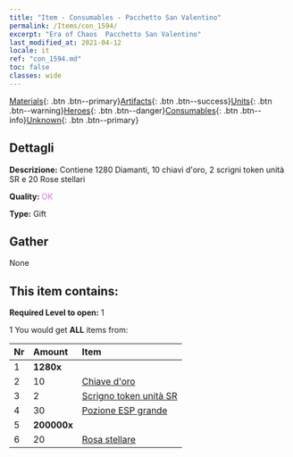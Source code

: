 ```yaml
---
title: "Item - Consumables - Pacchetto San Valentino"
permalink: /Items/con_1594/
excerpt: "Era of Chaos  Pacchetto San Valentino"
last_modified_at: 2021-04-12
locale: it
ref: "con_1594.md"
toc: false
classes: wide
---
```

 [Materials](/it/Items/){: .btn .btn--primary}[Artifacts](/it/Items/Artifacts/){: .btn .btn--success}[Units](/it/Items/Units/){: .btn .btn--warning}[Heroes](/it/Items/Heroes/){: .btn .btn--danger}[Consumables](/it/Items/Consumables/){: .btn .btn--info}[Unknown](/it/Items/Unknown/){: .btn .btn--primary}

## Dettagli
 **Descrizione:** Contiene 1280 Diamanti, 10 chiavi d'oro, 2 scrigni token unità SR e 20 Rose stellari

 **Quality:** <span style="color: #DA70D6">OK</span>

 **Type:** Gift

## Gather

  None

## This item contains:

 **Required Level to open:** 1

 1 You would get **ALL** items  from:

  | Nr | Amount |     Item    |
  |:---|:-------|:------------|
  | 1 |  **1280x** | <i class="fas fa-gem"/> |  | 
  | 2 | 10 | [Chiave d'oro](/it/Items/con_783/) | 
  | 3 | 2 | [Scrigno token unità SR](/it/Items/con_1597/) | 
  | 4 | 30 | [Pozione ESP grande](/it/Items/con_702/) | 
  | 5 |  **200000x** | <i class="fas fa-coins"/> |  | 
  | 6 | 20 | [Rosa stellare](/it/Items/con_812/) | 
